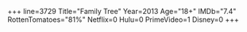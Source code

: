 +++
line=3729
Title="Family Tree"
Year=2013
Age="18+"
IMDb="7.4"
RottenTomatoes="81%"
Netflix=0
Hulu=0
PrimeVideo=1
Disney=0
+++

